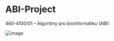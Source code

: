 # ABI-Project
460-4100/01 – Algoritmy pro bioinformatiku (ABI)

![image](https://user-images.githubusercontent.com/45657186/145632834-f529a7c8-6ea4-4f95-8823-17c18cd6f3ce.png)

